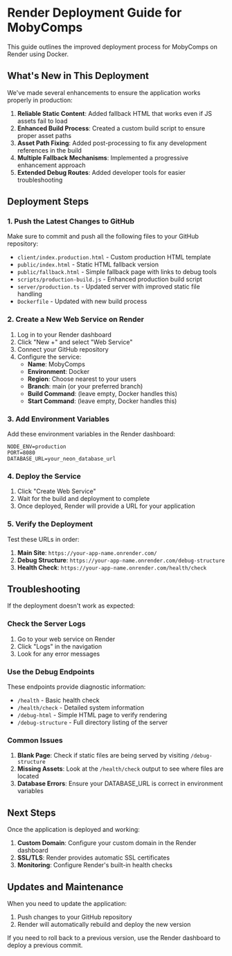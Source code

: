 # Render Deployment Guide for MobyComps

This guide outlines the improved deployment process for MobyComps on Render using Docker.

## What's New in This Deployment

We've made several enhancements to ensure the application works properly in production:

1. **Reliable Static Content**: Added fallback HTML that works even if JS assets fail to load
2. **Enhanced Build Process**: Created a custom build script to ensure proper asset paths
3. **Asset Path Fixing**: Added post-processing to fix any development references in the build
4. **Multiple Fallback Mechanisms**: Implemented a progressive enhancement approach
5. **Extended Debug Routes**: Added developer tools for easier troubleshooting

## Deployment Steps

### 1. Push the Latest Changes to GitHub

Make sure to commit and push all the following files to your GitHub repository:

- `client/index.production.html` - Custom production HTML template
- `public/index.html` - Static HTML fallback version
- `public/fallback.html` - Simple fallback page with links to debug tools
- `scripts/production-build.js` - Enhanced production build script
- `server/production.ts` - Updated server with improved static file handling
- `Dockerfile` - Updated with new build process

### 2. Create a New Web Service on Render

1. Log in to your Render dashboard
2. Click "New +" and select "Web Service"
3. Connect your GitHub repository
4. Configure the service:
   - **Name**: MobyComps
   - **Environment**: Docker
   - **Region**: Choose nearest to your users
   - **Branch**: main (or your preferred branch)
   - **Build Command**: (leave empty, Docker handles this)
   - **Start Command**: (leave empty, Docker handles this)

### 3. Add Environment Variables

Add these environment variables in the Render dashboard:

```
NODE_ENV=production
PORT=8080
DATABASE_URL=your_neon_database_url
```

### 4. Deploy the Service

1. Click "Create Web Service"
2. Wait for the build and deployment to complete
3. Once deployed, Render will provide a URL for your application

### 5. Verify the Deployment

Test these URLs in order:

1. **Main Site**: `https://your-app-name.onrender.com/`
2. **Debug Structure**: `https://your-app-name.onrender.com/debug-structure`
3. **Health Check**: `https://your-app-name.onrender.com/health/check`

## Troubleshooting

If the deployment doesn't work as expected:

### Check the Server Logs

1. Go to your web service on Render
2. Click "Logs" in the navigation
3. Look for any error messages

### Use the Debug Endpoints

These endpoints provide diagnostic information:

- `/health` - Basic health check
- `/health/check` - Detailed system information
- `/debug-html` - Simple HTML page to verify rendering
- `/debug-structure` - Full directory listing of the server

### Common Issues

1. **Blank Page**: Check if static files are being served by visiting `/debug-structure`
2. **Missing Assets**: Look at the `/health/check` output to see where files are located
3. **Database Errors**: Ensure your DATABASE_URL is correct in environment variables

## Next Steps

Once the application is deployed and working:

1. **Custom Domain**: Configure your custom domain in the Render dashboard
2. **SSL/TLS**: Render provides automatic SSL certificates
3. **Monitoring**: Configure Render's built-in health checks

## Updates and Maintenance

When you need to update the application:

1. Push changes to your GitHub repository
2. Render will automatically rebuild and deploy the new version

If you need to roll back to a previous version, use the Render dashboard to deploy a previous commit.